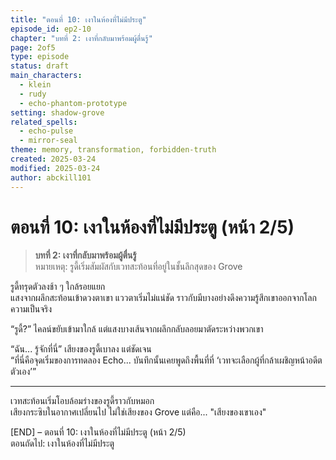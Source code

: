 ```yaml
---
title: "ตอนที่ 10: เงาในห้องที่ไม่มีประตู"
episode_id: ep2-10
chapter: "บทที่ 2: เงาที่กลับมาพร้อมผู้ตื่นรู้"
page: 2of5
type: episode
status: draft
main_characters:
  - klein
  - rudy
  - echo-phantom-prototype
setting: shadow-grove
related_spells:
  - echo-pulse
  - mirror-seal
theme: memory, transformation, forbidden-truth
created: 2025-03-24
modified: 2025-03-24
author: abckill101
---
```


# ตอนที่ 10: เงาในห้องที่ไม่มีประตู (หน้า 2/5)

> **บทที่ 2: เงาที่กลับมาพร้อมผู้ตื่นรู้**  
> หมายเหตุ: รูดี้เริ่มสัมผัสกับเวทสะท้อนที่อยู่ในชั้นลึกสุดของ Grove

รูดี้ทรุดตัวลงช้า ๆ ใกล้รอยแยก  
แสงจากผลึกสะท้อนเข้าดวงตาเขา แววตาเริ่มไม่แน่ชัด ราวกับมีบางอย่างดึงความรู้สึกเขาออกจากโลกความเป็นจริง

“รูดี้?” ไคลน์ขยับเข้ามาใกล้ แต่แสงบางเส้นจากผลึกกลับลอยมาตัดระหว่างพวกเขา

“ฉัน... รู้จักที่นี่” เสียงของรูดี้เบาลง แต่ชัดเจน  
“ที่นี่คือจุดเริ่มของการทดลอง Echo... บันทึกนั้นเคยพูดถึงพื้นที่ที่ ‘เวทจะเลือกผู้ที่กล้าเผชิญหน้าอดีตตัวเอง’”

---

เวทสะท้อนเริ่มโอบล้อมร่างของรูดี้ราวกับหมอก  
เสียงกระซิบในอากาศเปลี่ยนไป ไม่ใช่เสียงของ Grove แต่คือ... "เสียงของเขาเอง"

[END] – ตอนที่ 10: เงาในห้องที่ไม่มีประตู (หน้า 2/5)  
ตอนถัดไป: เงาในห้องที่ไม่มีประตู
